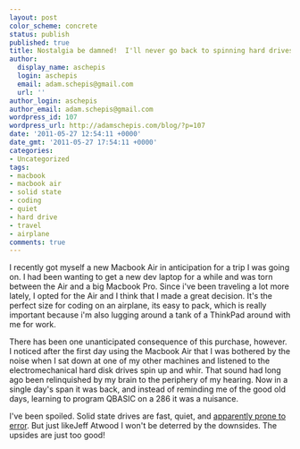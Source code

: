 ```yaml
---
layout: post
color_scheme: concrete
status: publish
published: true
title: Nostalgia be damned!  I'll never go back to spinning hard drives.
author:
  display_name: aschepis
  login: aschepis
  email: adam.schepis@gmail.com
  url: ''
author_login: aschepis
author_email: adam.schepis@gmail.com
wordpress_id: 107
wordpress_url: http://adamschepis.com/blog/?p=107
date: '2011-05-27 12:54:11 +0000'
date_gmt: '2011-05-27 17:54:11 +0000'
categories:
- Uncategorized
tags:
- macbook
- macbook air
- solid state
- coding
- quiet
- hard drive
- travel
- airplane
comments: true
---
```


I recently got myself a new Macbook Air in anticipation for a trip I
was going on. I had been wanting to get a new dev laptop for a while
and was torn between the Air and a big Macbook Pro. Since i've been
traveling a lot more lately, I opted for the Air and I think that I
made a great decision. It's the perfect size for coding on an
airplane, its easy to pack, which is really important because i'm also
lugging around a tank of a ThinkPad around with me for work.

There has been one unanticipated consequence of this purchase,
however.  I noticed after the first day using the Macbook Air that I
was bothered by the noise when I sat down at one of my other machines
and listened to the electromechanical hard disk drives spin up and
whir. That sound had long ago been relinquished by my brain to the
periphery of my hearing. Now in a single day's span it was back, and
instead of reminding me of the good old days, learning to program
QBASIC on a 286 it was a nuisance.

I've been spoiled. Solid state drives are fast, quiet, and
[apparently prone to error](http://www.codinghorror.com/blog/2011/05/the-hot-crazy-solid-state-drive-scale.html). But
just likeJeff Atwood I won't be deterred by the downsides. The upsides
are just too good!
